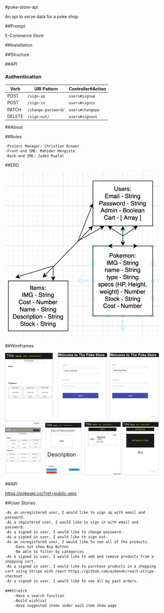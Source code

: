 #poke-store-api

An api to serve data for a poke shop

##Prompt

E-Commerce Store

##Installation

##Structure

##API

### Authentication

| Verb   | URI Pattern            | Controller#Action |
|--------|------------------------|-------------------|
| POST   | `/sign-up`             | `users#signup`    |
| POST   | `/sign-in`             | `users#signin`    |
| PATCH  | `/change-password/` | `users#changepw`  |
| DELETE | `/sign-out/`        | `users#signout`   |



##About

##Roles

    -Project Manager: Christian Brewer
    -Front-end SME: Mahider Mengiste
    -Back-end SME: Jaden Ruplal

##ERD

![ERD](resources/images/erd.png)

##Wireframes

![ERD](resources/images/wireframes1.jpg)
![ERD](resources/images/wireframes2.jpg)

##API

https://pokeapi.co/?ref=public-apis


##User Stories

    -As an unregistered user, I would like to sign up with email and password.
    -As a registered user, I would like to sign in with email and password.
    -As a signed in user, I would like to change password.
    -As a signed in user, I would like to sign out.
    -As an unregistered user, I would like to see all of the products.
        -Does not show Buy Button
        -Be able to filter by categories
    -As a signed in user, I would like to add and remove products from a shopping cart.
    -As a signed in user, I would like to purchase products in a shopping cart using Stripe with react https://github.com/azmenak/react-stripe-checkout
    -As a signed in user, I would like to see all my past orders.

    ###Stretch
        -Have a search function
        -Build wishlist
        -Have suggested items under each item show page

